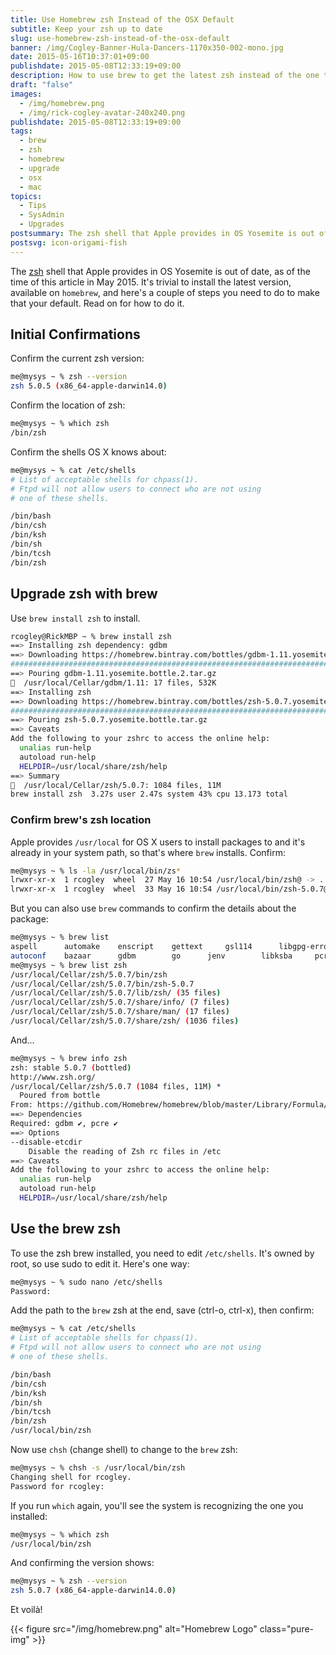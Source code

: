 ```yaml
---
title: Use Homebrew zsh Instead of the OSX Default
subtitle: Keep your zsh up to date
slug: use-homebrew-zsh-instead-of-the-osx-default
banner: /img/Cogley-Banner-Hula-Dancers-1170x350-002-mono.jpg
date: 2015-05-16T10:37:01+09:00
publishdate: 2015-05-08T12:33:19+09:00
description: How to use brew to get the latest zsh instead of the one that OS X installs, a post by Rick Cogley.
draft: "false"
images:
  - /img/homebrew.png
  - /img/rick-cogley-avatar-240x240.png
publishdate: 2015-05-08T12:33:19+09:00
tags:
  - brew
  - zsh
  - homebrew
  - upgrade
  - osx
  - mac
topics:
  - Tips
  - SysAdmin
  - Upgrades
postsummary: The zsh shell that Apple provides in OS Yosemite is out of date, as of the time of this article in May 2015. It's trivial to install the latest version, available on homebrew, and here's a couple of steps you need to do to make that your default. Read on for the how.
postsvg: icon-origami-fish
---
```


The [zsh](http://zsh.sourceforge.net/) shell that Apple provides in OS Yosemite is out of date, as of the time of this article in May 2015. It's trivial to install the latest version, available on ``homebrew``, and here's a couple of steps you need to do to make that your default. Read on for how to do it.

<!--more-->

## Initial Confirmations

Confirm the current zsh version:

~~~bash
me@mysys ~ % zsh --version
zsh 5.0.5 (x86_64-apple-darwin14.0)
~~~

Confirm the location of zsh:

~~~bash
me@mysys ~ % which zsh
/bin/zsh
~~~

Confirm the shells OS X knows about:

~~~bash
me@mysys ~ % cat /etc/shells
# List of acceptable shells for chpass(1).
# Ftpd will not allow users to connect who are not using
# one of these shells.

/bin/bash
/bin/csh
/bin/ksh
/bin/sh
/bin/tcsh
/bin/zsh
~~~

## Upgrade zsh with brew

Use `brew install zsh` to install.

~~~bash
rcogley@RickMBP ~ % brew install zsh
==> Installing zsh dependency: gdbm
==> Downloading https://homebrew.bintray.com/bottles/gdbm-1.11.yosemite.bottle.2.tar.gz
######################################################################## 100.0%
==> Pouring gdbm-1.11.yosemite.bottle.2.tar.gz
🍺  /usr/local/Cellar/gdbm/1.11: 17 files, 532K
==> Installing zsh
==> Downloading https://homebrew.bintray.com/bottles/zsh-5.0.7.yosemite.bottle.tar.gz
######################################################################## 100.0%
==> Pouring zsh-5.0.7.yosemite.bottle.tar.gz
==> Caveats
Add the following to your zshrc to access the online help:
  unalias run-help
  autoload run-help
  HELPDIR=/usr/local/share/zsh/help
==> Summary
🍺  /usr/local/Cellar/zsh/5.0.7: 1084 files, 11M
brew install zsh  3.27s user 2.47s system 43% cpu 13.173 total
~~~

### Confirm brew's zsh location

Apple provides `/usr/local` for OS X users to install packages to and it's already in your system path, so that's where `brew` installs. Confirm:

~~~bash
me@mysys ~ % ls -la /usr/local/bin/zs*
lrwxr-xr-x  1 rcogley  wheel  27 May 16 10:54 /usr/local/bin/zsh@ -> ../Cellar/zsh/5.0.7/bin/zsh
lrwxr-xr-x  1 rcogley  wheel  33 May 16 10:54 /usr/local/bin/zsh-5.0.7@ -> ../Cellar/zsh/5.0.7/bin/zsh-5.0.7
~~~

But you can also use `brew` commands to confirm the details about the package:

~~~bash
me@mysys ~ % brew list
aspell		automake	enscript	gettext		gsl114		libgpg-error	mtr		rsync
autoconf	bazaar		gdbm		go		jenv		libksba		pcre		zsh
me@mysys ~ % brew list zsh
/usr/local/Cellar/zsh/5.0.7/bin/zsh
/usr/local/Cellar/zsh/5.0.7/bin/zsh-5.0.7
/usr/local/Cellar/zsh/5.0.7/lib/zsh/ (35 files)
/usr/local/Cellar/zsh/5.0.7/share/info/ (7 files)
/usr/local/Cellar/zsh/5.0.7/share/man/ (17 files)
/usr/local/Cellar/zsh/5.0.7/share/zsh/ (1036 files)
~~~

And...

~~~bash
me@mysys ~ % brew info zsh
zsh: stable 5.0.7 (bottled)
http://www.zsh.org/
/usr/local/Cellar/zsh/5.0.7 (1084 files, 11M) *
  Poured from bottle
From: https://github.com/Homebrew/homebrew/blob/master/Library/Formula/zsh.rb
==> Dependencies
Required: gdbm ✔, pcre ✔
==> Options
--disable-etcdir
	Disable the reading of Zsh rc files in /etc
==> Caveats
Add the following to your zshrc to access the online help:
  unalias run-help
  autoload run-help
  HELPDIR=/usr/local/share/zsh/help
~~~

## Use the brew zsh

To use the zsh brew installed, you need to edit `/etc/shells`. It's owned by root, so use sudo to edit it. Here's one way:

~~~bash
me@mysys ~ % sudo nano /etc/shells
Password:
~~~

Add the path to the `brew` zsh at the end, save (ctrl-o, ctrl-x), then confirm:

~~~bash
me@mysys ~ % cat /etc/shells
# List of acceptable shells for chpass(1).
# Ftpd will not allow users to connect who are not using
# one of these shells.

/bin/bash
/bin/csh
/bin/ksh
/bin/sh
/bin/tcsh
/bin/zsh
/usr/local/bin/zsh
~~~

Now use `chsh` (change shell) to change to the `brew` zsh:

~~~bash
me@mysys ~ % chsh -s /usr/local/bin/zsh
Changing shell for rcogley.
Password for rcogley:
~~~

If you run `which` again, you'll see the system is recognizing the one you installed:

~~~bash
me@mysys ~ % which zsh
/usr/local/bin/zsh
~~~

And confirming the version shows:

~~~bash
me@mysys ~ % zsh --version
zsh 5.0.7 (x86_64-apple-darwin14.0.0)
~~~

Et voilà!

{{< figure src="/img/homebrew.png" alt="Homebrew Logo" class="pure-img"  >}}
